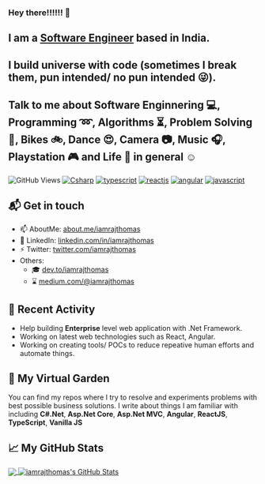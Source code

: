 ### Hey there!!!!!! 👋

## I am a [Software Engineer](https://github.com/iamrajthomas "iamrajthomas | GitHub") based in India. 
## I build universe with code (sometimes I break them, pun intended/ no pun intended :stuck_out_tongue_winking_eye:). 

## Talk to me about **Software Enginnering** :computer:, **Programming** :loop:, **Algorithms** :hourglass_flowing_sand:, **Problem Solving** :key:, **Bikes** :bike:, **Dance** :heart_eyes:, **Camera** :camera:, **Music** :headphones:, **Playstation** :video_game: and **Life** :dart: in general :relaxed:

![GitHub Views](https://komarev.com/ghpvc/?username=iamrajthomas&color=FAC151)
[![Csharp](https://img.shields.io/badge/Csharp-13-FAC151.svg?logo=csharp&logoWidth=20)](https://github.com/iamrajthomas)
[![typescript](https://img.shields.io/badge/TypeScript-1-FAC151.svg?logo=typescript&logoWidth=20)](https://github.com/iamrajthomas)
[![reactjs](https://img.shields.io/badge/ReactJS-1-FAC151.svg?logo=reactjs&logoWidth=20)](https://github.com/iamrajthomas)
[![angular](https://img.shields.io/badge/Angular-1-FAC151.svg?logo=angular&logoWidth=20)](https://github.com/iamrajthomas)
[![javascript](https://img.shields.io/badge/JavaScript-1-FAC151.svg?logo=javascript&logoWidth=20)](https://github.com/iamrajthomas)

## 📬 Get in touch

- 📫 AboutMe: [about.me/iamrajthomas](https://about.me/iamrajthomas "iamrajthomas | About.Me")
- 🚀 LinkedIn: [linkedin.com/in/iamrajthomas](https://linkedin.com/in/iamrajthomas "iamrajthomas | LinkedIn")
- ⚡ Twitter: [twitter.com/iamrajthomas](https://twitter.com/iamrajthomas "iamrajthomas | Twitter")
- Others:
  - :mortar_board: [dev.to/iamrajthomas](https://dev.to/iamrajthomas "iamrajthomas | Dev To")
  - :hourglass: [medium.com/@iamrajthomas](https://medium.com/@iamrajthomas "iamrajthomas | Medium")

## :calling: Recent Activity
- Help building **Enterprise** level web application with .Net Framework.
- Working on latest web technologies such as React, Angular.
- Working on creating tools/ POCs to reduce repeative human efforts and automate things.

## 🌳 My Virtual Garden

You can find my repos where I try to resolve and experiments problems with best possible business solutions. 
I write about things I am familiar with including **C#.Net**, **Asp.Net Core**, **Asp.Net MVC**, **Angular**, **ReactJS**, **TypeScript**, **Vanilla JS**


## &#x1f4c8; My GitHub Stats

<a href="https://github.com/iamrajthomas/iamrajthomas">
  <img align="center" src="https://github-readme-stats.vercel.app/api/top-langs/?username=iamrajthomas&title_color=000000&text_color=000000" />
</a>

<a href="https://github.com/iamrajthomas/iamrajthomas">
  <img align="center" src="https://github-readme-stats.vercel.app/api?username=iamrajthomas&show_icons=true&line_height=40&count_private=true&title_color=000000&text_color=000000&icon_color=FAC051" alt="iamrajthomas's GitHub Stats" />
</a>

<!--
**iamrajthomas/iamrajthomas** is a ✨ _special_ ✨ repository because its `README.md` (this file) appears on your GitHub profile.

Here are some ideas to get you started:

- 🔭 I’m currently working on ...
- 🌱 I’m currently learning ...
- 👯 I’m looking to collaborate on ...
- 🤔 I’m looking for help with ...
- 💬 Ask me about ...
- 📫 How to reach me: ...
- 😄 Pronouns: ...
- ⚡ Fun fact: ...
-->
